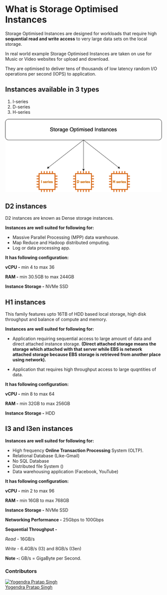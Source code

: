 # What is Storage Optimised Instances

Storage Optimised Instances are designed for workloads that require high **sequential read and write access** to very large data sets on the local storage.

In real world example Storage Optimised Instances are taken on use for Music or Video websites for upload and download.

They are optimised to deliver tens of thousands of low latency random I/O operations per second (IOPS) to application.


## Instances available in 3 types
1. I-series
2. D-series
3. H-series

![](images/storage_optimised_Instances.png)

## D2 instances
D2 instances are known as Dense storage instances.
 
**Instances are well suited for following for:**
- Massive Parallel Processing (MPP) data warehouse.
- Map Reduce and Hadoop distributed omputing.
- Log or data processing app.

**It has following configuration:**

**vCPU -** min 4 to max 36

**RAM -** min 30.5GB to max 244GB

**Instance Storage -** NVMe SSD

## H1 instances
This family features upto 16TB of HDD based local storage, high disk throughput and balance of compute and memory.

**Instances are well suited for following for:**
- Application requiring sequential access to large amount of data and direct attached instance storage. **(Direct attached storage means the storage which attached with that server while EBS is network attached storage because EBS storage is retrieved from another place using network).**

- Application that requires high throughput access to large quqntities of data.

**It has following configuration:**

**vCPU -** min 8 to max 64

**RAM -** min 32GB to max 256GB

**Instance Storage -** HDD

## I3 and I3en instances
**Instances are well suited for following for:**
- High frequency **Online Transaction Processing** System (OLTP).
- Relational Database (Like-Gmail)
- No SQL Database
- Distributed file System ()
- Data warehousing application (Facebook, YouTube)

**It has following configuration:**

**vCPU -** min 2 to max 96

**RAM -** min 16GB to max 768GB

**Instance Storage -** NVMe SSD

**Networking Performance -** 25Gbps to 100Gbps

**Sequential Throughput -** 

*Read* - 16GB/s 

*Write* - 6.4GB/s (I3) and 8GB/s (I3en)

**Note -:** GB/s = GigaByte per Second.

### Contributors
[![Yogendra Pratap Singh][yogendra_avatar]][yogendra_homepage]<br/>[Yogendra Pratap Singh][yogendra_homepage] 

  [yogendra_homepage]: https://github.com/PratapSingh13
  [yogendra_avatar]: https://img.cloudposse.com/75x75/https://github.com/PratapSingh13.png